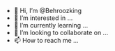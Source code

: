 - 👋 Hi, I’m @Behroozking
- 👀 I’m interested in ...
- 🌱 I’m currently learning ...
- 💞️ I’m looking to collaborate on ...
- 📫 How to reach me ...

<!---
Behroozking/Behroozking is a ✨ special ✨ repository because its `README.md` (this file) appears on your GitHub profile.
You can click the Preview link to take a look at your changes.
--->
